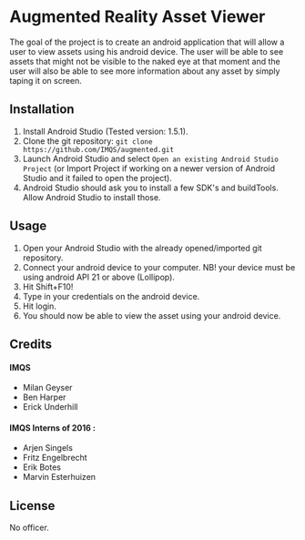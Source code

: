 # Augmented Reality Asset Viewer
The goal of the project is to create an android application that will allow a
user to view assets using his android device. The user will be able to see
assets that might not be visible to the naked eye at that moment and the user
will also be able to see more information about any asset by simply taping it on
screen.

## Installation
1. Install Android Studio (Tested version: 1.5.1).
2. Clone the git repository:
	`git clone https://github.com/IMQS/augmented.git`
3. Launch Android Studio and select `Open an existing Android Studio Project`
(or Import Project if working on a newer version of Android Studio and it failed
to open the project).
4. Android Studio should ask you to install a few SDK's and buildTools. Allow
Android Studio to install those.

## Usage
1. Open your Android Studio with the already opened/imported git repository.
2. Connect your android device to your computer.
NB! your device must be using android API 21 or above (Lollipop).
3. Hit Shift+F10!
4. Type in your credentials on the android device.
5. Hit login.
6. You should now be able to view the asset using your android device.

## Credits
#### IMQS
* Milan Geyser
* Ben Harper
* Erick Underhill
#### IMQS Interns of 2016 :
* Arjen Singels
* Fritz Engelbrecht
* Erik Botes
* Marvin Esterhuizen

## License
No officer.

